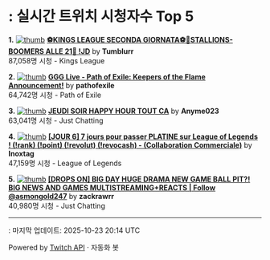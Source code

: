 # : 실시간 트위치 시청자수 Top 5

**1.** [![thumb](https://static-cdn.jtvnw.net/previews-ttv/live_user_tumblurr-320x180.jpg)](https://twitch.tv/Tumblurr)
**[⚽KINGS LEAGUE SECONDA GIORNATA⚽🐎STALLIONS-BOOMERS ALLE 21🐎 !JD](https://twitch.tv/Tumblurr)** by **Tumblurr**<br>87,058명 시청  - Kings League

**2.** [![thumb](https://static-cdn.jtvnw.net/previews-ttv/live_user_pathofexile-320x180.jpg)](https://twitch.tv/pathofexile)
**[GGG Live - Path of Exile: Keepers of the Flame Announcement!](https://twitch.tv/pathofexile)** by **pathofexile**<br>64,742명 시청  - Path of Exile

**3.** [![thumb](https://static-cdn.jtvnw.net/previews-ttv/live_user_anyme023-320x180.jpg)](https://twitch.tv/Anyme023)
**[JEUDI SOIR HAPPY HOUR TOUT CA](https://twitch.tv/Anyme023)** by **Anyme023**<br>63,041명 시청  - Just Chatting

**4.** [![thumb](https://static-cdn.jtvnw.net/previews-ttv/live_user_inoxtag-320x180.jpg)](https://twitch.tv/Inoxtag)
**[[JOUR 6] 7 jours pour passer PLATINE sur League of Legends ! (!rank) (!point) (!revolut) (!revocash) - (Collaboration Commerciale)](https://twitch.tv/Inoxtag)** by **Inoxtag**<br>47,159명 시청  - League of Legends

**5.** [![thumb](https://static-cdn.jtvnw.net/previews-ttv/live_user_zackrawrr-320x180.jpg)](https://twitch.tv/zackrawrr)
**[[DROPS ON] BIG DAY HUGE DRAMA NEW GAME BALL PIT?! BIG NEWS AND GAMES MULTISTREAMING+REACTS | Follow  @asmongold247](https://twitch.tv/zackrawrr)** by **zackrawrr**<br>40,980명 시청  - Just Chatting


---
: 마지막 업데이트: 2025-10-23 20:14 UTC

Powered by [Twitch API](https://dev.twitch.tv/docs/api/reference) · 자동화 봇